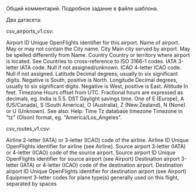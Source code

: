 Общий комментарий.
Подробное задание в файле шаблона.

Два датасета:

csv_airports_v1.csv:

Airport ID Unique OpenFlights identifier for this airport.
Name of airport. May or may not contain the City name.
City Main city served by airport. May be spelled differently from Name.
Country Country or territory where airport is located. See Countries to cross-reference to ISO 3166-1 codes.
IATA 3-letter IATA code. Null if not assigned/unknown.
ICAO 4-letter ICAO code. Null if not assigned.
Latitude Decimal degrees, usually to six significant digits. Negative is South, positive is North.
Longitude Decimal degrees, usually to six significant digits. Negative is West, positive is East.
Altitude In feet.
Timezone Hours offset from UTC. Fractional hours are expressed as decimals, eg. India is 5.5.
DST Daylight savings time. One of E (Europe), A (US/Canada), S (South America), O (Australia), Z (New Zealand), N (None) or U (Unknown). See also: Help: Time
Tz database timezone Timezone in "tz" (Olson) format, eg. "America/Los_Angeles".

csv_routes_v1.csv:

Airline 2-letter (IATA) or 3-letter (ICAO) code of the airline.
Airline ID Unique OpenFlights identifier for airline (see Airline).
Source airport 3-letter (IATA) or 4-letter (ICAO) code of the source airport.
Source airport ID Unique OpenFlights identifier for source airport (see Airport)
Destination airport 3-letter (IATA) or 4-letter (ICAO) code of the destination airport.
Destination airport ID Unique OpenFlights identifier for destination airport (see Airport)
Equipment 3-letter codes for plane type(s) generally used on this flight, separated by spaces